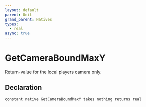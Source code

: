 ```yaml
---
layout: default
parent: Unit
grand_parent: Natives
types:
  - real
async: true
---
```


# GetCameraBoundMaxY
Return-value for the local players camera only.

## Declaration

```
constant native GetCameraBoundMaxY takes nothing returns real
```